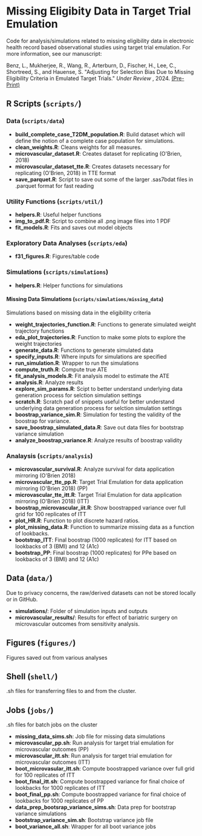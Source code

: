 # Missing Eligibity Data in Target Trial Emulation
Code for analysis/simulations related to missing eligibility data in electronic health record based observational studies using target trial emulation. For more information, see our manuscript:

Benz, L., Mukherjee, R., Wang, R., Arterburn, D., Fischer, H., Lee, C., Shortreed, S., and Hauense, S. "Adjusting for Selection Bias Due to Missing Eligibility Criteria in Emulated Target Trials." _Under Review_ , 2024. [(Pre-Print)](https://arxiv.org/abs/2406.16830)

## R Scripts (`scripts/`)

### Data (`scripts/data`)

* __build_complete_case_T2DM_population.R__: Build dataset which will define the notion of a complete case population for simulations.
* __clean_weights.R__: Cleans weights for all measures. 
* __microvascular_dataset.R__: Creates dataset for replicating (O'Brien, 2018)
* __microvascular_dataset_tte.R__: Creates datasets necessary for replicating (O'Brien, 2018) in TTE format
* __save_parquet.R__: Script to save out some of the larger .sas7bdat files in .parquet format for fast reading

### Utility Functions (`scripts/util/`)

* __helpers.R__: Useful helper functions
* __img_to_pdf.R__: Script to combine all .png image files into 1 PDF
* __fit_models.R__: Fits and saves out model objects

### Exploratory Data Analyses (`scripts/eda`)
* __f31_figures.R__: Figures/table code

### Simulations (`scripts/simulations`)
* __helpers.R__: Helper functions for simulations

#### Missing Data Simulations (`scripts/simulations/missing_data`)
Simulations based on missing data in the eligibility criteria

* __weight_trajectories_function.R__: Functions to generate simulated weight trajectory functions
* __eda_plot_trajectories.R__: Function to make some plots to explore the weight trajectories
* __generate_data.R__: Functions to generate simulated data
* __specify_inputs.R__: Where inputs for simulations are specified
* __run_simulation.R__: Wrapper to run the simulations
* __compute_truth.R__: Compute true ATE
* __fit_analysis_models.R__: Fit analysis model to estimate the ATE
* __analysis.R__: Analyze results
* __explore_sim_params.R__: Scipt to better understand underlying data generation process for selction simulation settings
* __scratch.R__: Scratch pad of snippets useful for better understand underlying data generation process for selction simulation settings
* __boostrap_variance_sim.R__: Simulation for testing the validity of the boostrap for variance.
* __save_boostrap_simulated_data.R__: Save out data files for bootstrap variance simulation
* __analyze_boostrap_variance.R__: Analyze results of boostrap validity

### Analaysis (`scripts/analysis`)
* __microvascular_survival.R__: Analyze survival for data application mirroring (O'Brien 2018)
* __microvascular_tte_pp.R__: Target Trial Emulation for data application mirroring (O'Brien 2018) (PP)
* __microvascular_tte_itt.R__: Target Trial Emulation for data application mirroring (O'Brien 2018) (ITT)
* __boostrap_microvascular_iit.R__: Show boostrapped variance over full grid for 100 replicates of ITT
* __plot_HR.R__: Function to plot discrete hazard ratios.
* __plot_missing_data.R__: Function to summarize missing data as a function of lookbacks.
* __bootstrap_ITT__: Final boostrap (1000 replicates) for ITT based on lookbacks of 3 (BMI) and 12 (A1c)
* __bootstrap_PP__: Final boostrap (1000 replicates) for PPe based on lookbacks of 3 (BMI) and 12 (A1c)

## Data (`data/`)
Due to privacy concerns, the raw/derived datasets can not be stored locally or in GitHub. 

* __simulations/__: Folder of simulation inputs and outputs
* __microvascular_results/__: Results for effect of bariatric surgery on microvascular outcomes from sensitivity analysis.


## Figures (`figures/`)
Figures saved out from various analyses

## Shell (`shell/`)
.sh files for transferring files to and from the cluster.

## Jobs (`jobs/`)
.sh files for batch jobs on the cluster 

* __missing_data_sims.sh__: Job file for missing data simulations
* __microvascular_pp.sh__: Run analysis for target trial emulation for microvascular outcomes (PP)
* __microvascular_itt.sh__: Run analysis for target trial emulation for microvascular outcomes (ITT)
* __boot_microvasular_itt.sh__: Compute boostrapped variance over full grid for 100 replicates of ITT
* __boot_final_itt.sh__: Compute boostrapped variance for final choice of lookbacks for 1000 replicates of ITT
* __boot_final_pp.sh__: Compute boostrapped variance for final choice of lookbacks for 1000 replicates of PP
* __data_prep_bootsrap_variance_sims.sh__: Data prep for bootstrap variance simulations
* __bootstrap_variance_sim.sh__: Bootstrap variance job file
* __boot_variance_all.sh__: Wrapper for all boot variance jobs
